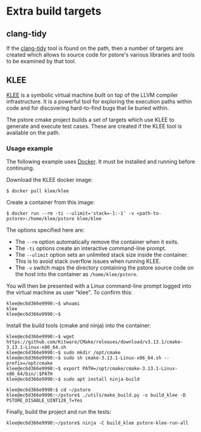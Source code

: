 # Extra build targets

## clang-tidy

If the [clang-tidy](http://clang.llvm.org/extra/clang-tidy/) tool is found on the path, then a number of targets are created which allows to source code for pstore's various libraries and tools to be examined by that tool.

## KLEE

[KLEE](http://klee.github.io) is a symbolic virtual machine built on top of the LLVM compiler infrastructure. It is a powerful tool for exploring the execution paths within code and for discovering hard-to-find bugs that lie buried within.

The pstore cmake project builds a set of targets which use KLEE to generate and execute test cases. These are created if the KLEE tool is available on the path.

### Usage example

The following example uses [Docker](https://docker.com). It must be installed and running before continuing.

Download the KLEE docker image:

    $ docker pull klee/klee
    
Create a container from this image:

    $ docker run --rm -ti --ulimit='stack=-1:-1' -v <path-to-pstore>:/home/klee/pstore klee/klee

The options specified here are:

- The `--rm` option automatically remove the container when it exits.
- The `-ti` options create an interactive command-line prompt.
- The `--ulimit` option sets an unlimited stack size inside the container. This is to avoid stack overflow issues when running KLEE.
- The `-v` switch maps the directory containing the pstore source code on the host into the container as `/home/klee/pstore`.

You will then be presented with a Linux command-line prompt logged into the virtual machine as user "klee". To confirm this:

    klee@ec6d366e9990:~$ whoami
    klee
    klee@ec6d366e9990:~$

Install the build tools (cmake and ninja) into the container:

    klee@ec6d366e9990:~$ wget https://github.com/Kitware/CMake/releases/download/v3.13.1/cmake-3.13.1-Linux-x86_64.sh
    klee@ec6d366e9990:~$ sudo mkdir /opt/cmake
    klee@ec6d366e9990:~$ sudo sh cmake-3.13.1-Linux-x86_64.sh --prefix=/opt/cmake
    klee@ec6d366e9990:~$ export PATH=/opt/cmake/cmake-3.13.1-Linux-x86_64/bin/:$PATH
    klee@ec6d366e9990:~$ sudo apt install ninja-build

    klee@ec6d366e9990:$ cd ~/pstore
    klee@ec6d366e9990:~/pstore$ ./utils/make_build.py -o build_klee -D PSTORE_DISABLE_UINT128_T=Yes
    
Finally, build the project and run the tests:

    klee@ec6d366e9990:~/pstore$ ninja -C build_klee pstore-klee-run-all
